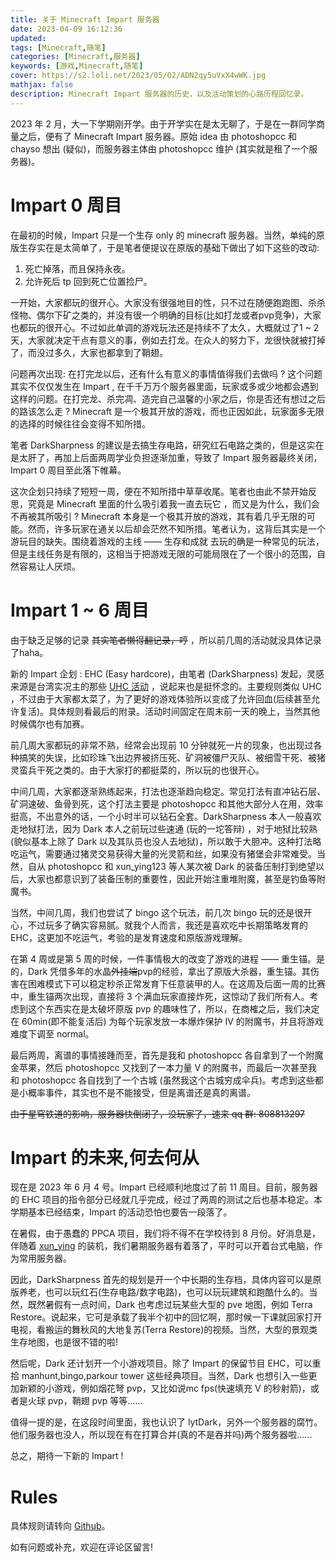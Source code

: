 ```yaml
---
title: 关于 Minecraft Impart 服务器
date: 2023-04-09 16:12:36
updated:
tags: [Minecraft,随笔]
categories: [Minecraft,服务器]
keywords: [游戏,Minecraft,随笔]
cover: https://s2.loli.net/2023/05/02/ADN2qy5uVxX4wWK.jpg
mathjax: false
description: Minecraft Impart 服务器的历史，以及活动策划的心路历程回忆录。
---
```

2023 年 2 月，大一下学期刚开学。由于开学实在是太无聊了，于是在一群同学商量之后，便有了 Minecraft Impart 服务器。原始 idea 由 photoshopcc 和 chayso 想出 (疑似)，而服务器主体由 photoshopcc 维护 (其实就是租了一个服务器)。

# Impart 0 周目

在最初的时候，Impart 只是一个生存 only 的 minecraft 服务器。当然，单纯的原版生存实在是太简单了，于是笔者便提议在原版的基础下做出了如下这些的改动:

1. 死亡掉落，而且保持永夜。
2. 允许死后 tp 回到死亡位置捡尸。

一开始，大家都玩的很开心。大家没有很强地目的性，只不过在随便跑跑图、杀杀怪物、偶尔下矿之类的，并没有很一个明确的目标(比如打龙或者pvp竞争)，大家也都玩的很开心。不过如此单调的游戏玩法还是持续不了太久，大概就过了1 ~ 2 天，大家就决定干点有意义的事，例如去打龙。在众人的努力下，龙很快就被打掉了，而没过多久，大家也都拿到了鞘翅。

问题再次出现: 在打完龙以后，还有什么有意义的事情值得我们去做吗 ? 这个问题其实不仅仅发生在 Impart , 在千千万万个服务器里面，玩家或多或少地都会遇到这样的问题。在打完龙、杀完凋、造完自己温馨的小家之后，你是否还有想过之后的路该怎么走 ? Minecraft 是一个极其开放的游戏，而也正因如此，玩家面多无限的选择的时候往往会变得不知所措。

笔者 DarkSharpness 的建议是去搞生存电路，研究红石电路之类的，但是这实在是太肝了，再加上后面两周学业负担逐渐加重，导致了 Impart 服务器最终关闭，Impart 0 周目至此落下帷幕。

这次企划只持续了短短一周，便在不知所措中草草收尾。笔者也由此不禁开始反思，究竟是 Minecraft 里面的什么吸引着我一直去玩它 ，而又是为什么，我们会不再被其所吸引 ? Minecraft 本身是一个极其开放的游戏，其有着几乎无限的可能。然而，许多玩家在通关以后却会茫然不知所措。笔者认为，这背后其实是一个游玩目的缺失。围绕着游戏的主线 —— 生存和成就 去玩的确是一种常见的玩法，但是主线任务是有限的，这相当于把游戏无限的可能局限在了一个很小的范围，自然容易让人厌烦。

# Impart 1 ~ 6 周目

由于缺乏足够的记录 ~~其实笔者懒得翻记录，哼~~ ，所以前几周的活动就没具体记录了haha。

新的 Impart 企划 : EHC (Easy hardcore)，由笔者 (DarkSharpness) 发起，灵感来源是台湾实况主的那些 [UHC 活动](https://www.bilibili.com/video/BV1JW41137Jn/) ，说起来也是挺怀念的。主要规则类似 UHC ，不过由于大家都太菜了，为了更好的游戏体验所以变成了允许回血(后续甚至允许复活)。具体规则看最后的附录。活动时间固定在周末前一天的晚上，当然其他时候偶尔也有加赛。

前几周大家都玩的非常不熟，经常会出现前 10 分钟就死一片的现象，也出现过各种搞笑的失误，比如珍珠飞出边界被挤压死、矿洞被僵尸灭队、被细雪干死、被猪灵蛮兵干死之类的。由于大家打的都挺菜的，所以玩的也很开心。

中间几周，大家都逐渐熟练起来，打法也逐渐趋向稳定。常见打法有直冲钻石层、矿洞速破、鱼骨到死，这个打法主要是 photoshopcc 和其他大部分人在用，效率挺高，不出意外的话，一个小时半可以钻石全套。DarkSharpness 本人一般喜欢走地狱打法，因为 Dark 本人之前玩过些速通 (玩的一坨答辩) ，对于地狱比较熟 (貌似基本上除了 Dark 以及其队员也没人去地狱)，所以敢于大胆冲。这种打法略吃运气，需要通过猪灵交易获得大量的光灵箭和丝，如果没有猪堡会非常难受。当然，自从 photoshopcc 和 xun_ying123 等人某次被 Dark 的装备压制打到绝望以后，大家也都意识到了装备压制的重要性，因此开始注重堆附魔，甚至是钓鱼等附魔书。

当然，中间几周，我们也尝试了 bingo 这个玩法，前几次 bingo 玩的还是很开心，不过玩多了确实容易腻。就我个人而言，我还是喜欢吃中长期策略发育的 EHC，这更加不吃运气，考验的是发育速度和原版游戏理解。

在第 4 周或是第 5 周的时候，一件事情极大的改变了游戏的进程 —— 重生锚。是的，Dark 凭借多年的水晶~~外挂端~~pvp的经验，拿出了原版大杀器，重生锚。其伤害在困难模式下可以稳定秒杀正常发育下任意装甲的人。在这周及后面一周的比赛中，重生锚两次出现，直接将 3 个满血玩家直接炸死，这惊动了我们所有人。考虑到这个东西实在是太破坏原版 pvp 的趣味性了，所以，在商榷之后，我们决定在 60min(即不能复活后) 为每个玩家发放一本爆炸保护 IV 的附魔书，并且将游戏难度下调至 normal。

最后两周，离谱的事情接踵而至，首先是我和 photoshopcc 各自拿到了一个附魔金苹果，然后 photoshopcc 又找到了一本力量 V 的附魔书，而最后一次甚至我和 photoshopcc 各自找到了一个古城 (虽然我这个古城穷成伞兵)。考虑到这些都是小概率事件，其实也不是不能接受，但是离谱还是真的离谱。

~~由于星穹铁道的影响，服务器快倒闭了，没玩家了，速来 qq 群: 808813297~~

# Impart 的未来,何去何从

现在是 2023 年 6 月 4 号。Impart 已经顺利地度过了前 11 周目。目前，服务器的 EHC 项目的指令部分已经就几乎完成，经过了两周的测试之后也基本稳定。本学期基本已经结束，Impart 的活动恐怕也要告一段落了。

在暑假，由于愚蠢的 PPCA 项目，我们将不得不在学校待到 8 月份。好消息是，伴随着 [xun_ying](https://github.com/xunying123) 的装机，我们暑期服务器有着落了，平时可以开着台式电脑，作为常用服务器。

因此，DarkSharpness 首先的规划是开一个中长期的生存档，具体内容可以是原版养老，也可以玩红石(生存电路/数字电路)，也可以玩玩建筑和跑酷什么的。当然，既然暑假有一点时间，Dark 也考虑过玩某些大型的 pve 地图，例如 Terra Restore。说起来，它可是承载了我半个初中的回忆啊，那时候一下课就回家打开电视，看搬运的舞秋风的大地复苏(Terra Restore)的视频。当然，大型的景观类生存地图，也是很不错的啦!

然后呢，Dark 还计划开一个小游戏项目。除了 Impart 的保留节目 EHC，可以重拾 manhunt,bingo,parkour tower 这些经典项目。当然，Dark 也想引入一些更加新颖的小游戏，例如烟花弩 pvp，又比如说mc fps(快速填充 V 的秒射箭)，或者是火球 pvp，鞘翅 pvp 等等......

值得一提的是，在这段时间里面，我也认识了 lytDark，另外一个服务器的腐竹。他们服务器也没人，所以现在有在打算合并(真的不是吞并吗)两个服务器啦......

总之，期待一下新的 Impart !

# Rules

具体规则请转向 [Github](https://github.com/DarkSharpness/DarkSharpness/blob/main/Game/Minecraft/Impart/rules.md)。

如有问题或补充，欢迎在评论区留言!
